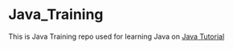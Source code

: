 # Java_Training
This is Java Training repo used for learning Java on [Java Tutorial](https://www.javatpoint.com/java-tutorial)
